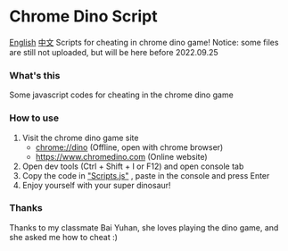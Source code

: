 # Chrome Dino Script
[English](https://github.com/georgel2020/ChromeDinoScript/blob/main/README.md) [中文](https://github.com/georgel2020/ChromeDinoScript/blob/main/README-cn.md)
Scripts for cheating in chrome dino game! 
Notice: some files are still not uploaded, but will be here before 2022.09.25
### What's this
Some javascript codes for cheating in the chrome dino game
### How to use
1. Visit the chrome dino game site
    - <chrome://dino> (Offline, open with chrome browser)
    - <https://www.chromedino.com> (Online website)
2. Open dev tools (Ctrl + Shift + I or F12) and open console tab
3. Copy the code in ["Scripts.js"](https://github.com/georgel2020/ChromeDinoScript/blob/main/Scripts.js) , paste in the console and press Enter
4. Enjoy yourself with your super dinosaur! 
### Thanks
Thanks to my classmate Bai Yuhan, she loves playing the dino game, and she asked me how to cheat :)
